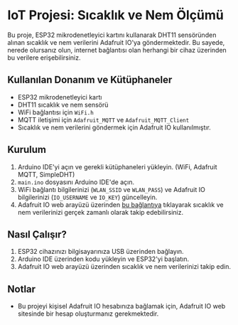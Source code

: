 # IoT Projesi: Sıcaklık ve Nem Ölçümü

Bu proje, ESP32 mikrodenetleyici kartını kullanarak DHT11 sensöründen alınan sıcaklık ve nem verilerini Adafruit IO'ya göndermektedir. Bu sayede, nerede olursanız olun, internet bağlantısı olan herhangi bir cihaz üzerinden bu verilere erişebilirsiniz.

## Kullanılan Donanım ve Kütüphaneler

- ESP32 mikrodenetleyici kartı
- DHT11 sıcaklık ve nem sensörü
- WiFi bağlantısı için `WiFi.h`
- MQTT iletişimi için `Adafruit_MQTT` ve `Adafruit_MQTT_Client`
- Sıcaklık ve nem verilerini göndermek için Adafruit IO kullanılmıştır.

## Kurulum

1. Arduino IDE'yi açın ve gerekli kütüphaneleri yükleyin. (WiFi, Adafruit MQTT, SimpleDHT)
2. `main.ino` dosyasını Arduino IDE'de açın.
3. WiFi bağlantı bilgilerinizi (`WLAN_SSID` ve `WLAN_PASS`) ve Adafruit IO bilgilerinizi (`IO_USERNAME` ve `IO_KEY`) güncelleyin.
4. Adafruit IO web arayüzü üzerinden [bu bağlantıya](https://io.adafruit.com/tunahangezer/dashboards/temp-and-humu) tıklayarak sıcaklık ve nem verilerinizi gerçek zamanlı olarak takip edebilirsiniz.

## Nasıl Çalışır?

1. ESP32 cihazınızı bilgisayarınıza USB üzerinden bağlayın.
2. Arduino IDE üzerinden kodu yükleyin ve ESP32'yi başlatın.
3. Adafruit IO web arayüzü üzerinden sıcaklık ve nem verilerinizi takip edin.

## Notlar

- Bu projeyi kişisel Adafruit IO hesabınıza bağlamak için, Adafruit IO web sitesinde bir hesap oluşturmanız gerekmektedir.
